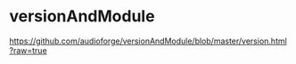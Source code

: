 # versionAndModule

https://github.com/audioforge/versionAndModule/blob/master/version.html?raw=true
